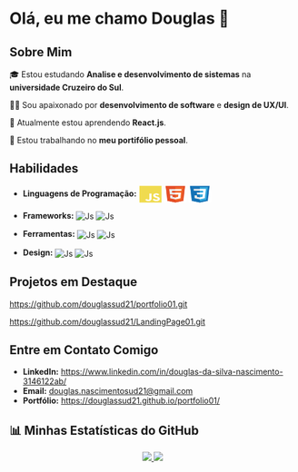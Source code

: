 # Olá, eu me chamo Douglas 👋


## Sobre Mim

🎓 Estou estudando **Analise e desenvolvimento de sistemas** na **universidade Cruzeiro do Sul**.

👨‍💻 Sou apaixonado por **desenvolvimento de software** e **design de UX/UI**.

🌱 Atualmente estou aprendendo **React.js**.

🚀 Estou trabalhando no **meu portifólio pessoal**.

## Habilidades

- **Linguagens de Programação:** <img align="center" alt="Js" height="30" width="40" src="https://raw.githubusercontent.com/devicons/devicon/master/icons/javascript/javascript-plain.svg">  <img align="center" alt="HTML" height="30" width="40" src="https://raw.githubusercontent.com/devicons/devicon/master/icons/html5/html5-original.svg"> <img align="center" alt="CSS" height="30" width="40" src="https://raw.githubusercontent.com/devicons/devicon/master/icons/css3/css3-original.svg">

- **Frameworks:** <img align="center" alt="Js" height="30" width="40" src="https://cdn.jsdelivr.net/gh/devicons/devicon@latest/icons/react/react-original.svg" /> <img align="center" alt="Js" height="30" width="40" src="https://cdn.jsdelivr.net/gh/devicons/devicon@latest/icons/bootstrap/bootstrap-original.svg" />

- **Ferramentas:** <img align="center" alt="Js" height="30" width="40" src="https://cdn.jsdelivr.net/gh/devicons/devicon@latest/icons/git/git-original.svg" /> <img align="center" alt="Js" height="30" width="40" src="https://cdn.jsdelivr.net/gh/devicons/devicon@latest/icons/visualstudio/visualstudio-original.svg" />

- **Design:** <img align="center" alt="Js" height="30" width="40" src="https://cdn.jsdelivr.net/gh/devicons/devicon@latest/icons/figma/figma-original.svg" /> <img align="center" alt="Js" height="30" width="40" src="https://cdn.jsdelivr.net/gh/devicons/devicon@latest/icons/canva/canva-original.svg" />

## Projetos em Destaque

https://github.com/douglassud21/portfolio01.git

https://github.com/douglassud21/LandingPage01.git

## Entre em Contato Comigo

- **LinkedIn:** https://www.linkedin.com/in/douglas-da-silva-nascimento-3146122ab/
- **Email:** douglas.nascimentosud21@gmail.com
- **Portfólio:** https://douglassud21.github.io/portfolio01/

## 📊 Minhas Estatísticas do GitHub

<div align="center">
  <a href="https://github.com/seu-usuario">
    <img height="180em" src="https://github-readme-stats.vercel.app/api?username=douglassud21&show_icons=true&theme=dracula&include_all_commits=true&count_private=true"/>
    <img height="180em" src="https://github-readme-stats.vercel.app/api/top-langs/?username=douglassud21&layout=compact&langs_count=7&theme=dracula"/>
  </a>
</div>





